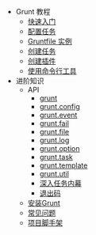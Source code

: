 - Grunt 教程
  - [快速入门](getting_started.md)
  - [配置任务](configuring_tasks.md)
  - [Gruntfile 实例](sqlite-select.md)
  - [创建任务](creating_tasks.md)
  - [创建插件](creating_plugins.md)
  - [使用命令行工具](sqlite-where-clause.md)
- 进阶知识
  - API
    - [grunt](grunt.md)
    - [grunt.config](grunt_config.md)
    - [grunt.event](grunt_event.md)
    - [grunt.fail](grunt_fail.md)
    - [grunt.file](grunt_file.md)
    - [grunt.log](grunt_log.md)
    - [grunt.option](grunt_option.md)
    - [grunt.task](grunt_task.md)
    - [grunt.template](grunt_template.md)
    - [grunt.util](grunt_util.md)   
    - [深入任务内幕](inside_tasks.md)
    - [退出码](exit_codes.md)
  - [安装Grunt](installing_grunt.md)
  - [常见问题](frequently_asked_questions.md)
  - [项目脚手架](project_scaffolding.md)